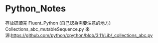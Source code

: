 # Python_Notes
存放研讀完 Fluent_Python (自己認為需要注意的地方) 
Collections_abc_mutableSequence.py 來源:https://github.com/python/cpython/blob/3.11/Lib/_collections_abc.py
